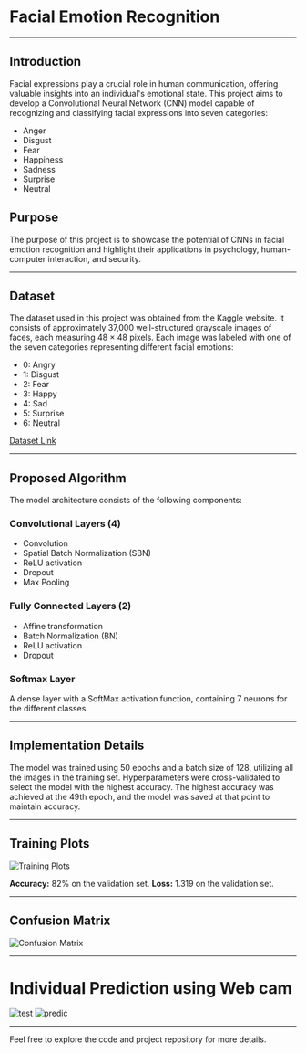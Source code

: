 # Facial Emotion Recognition

---

## Introduction

Facial expressions play a crucial role in human communication, offering valuable insights into an individual's emotional state. This project aims to develop a Convolutional Neural Network (CNN) model capable of recognizing and classifying facial expressions into seven categories:

- Anger
- Disgust
- Fear
- Happiness
- Sadness
- Surprise
- Neutral

## Purpose

The purpose of this project is to showcase the potential of CNNs in facial emotion recognition and highlight their applications in psychology, human-computer interaction, and security.

---

## Dataset

The dataset used in this project was obtained from the Kaggle website. It consists of approximately 37,000 well-structured grayscale images of faces, each measuring 48 × 48 pixels. Each image was labeled with one of the seven categories representing different facial emotions:

- 0: Angry
- 1: Disgust
- 2: Fear
- 3: Happy
- 4: Sad
- 5: Surprise
- 6: Neutral

[Dataset Link](https://www.kaggle.com/datasets/msambare/fer2013)

---

## Proposed Algorithm

The model architecture consists of the following components:

### Convolutional Layers (4)
- Convolution
- Spatial Batch Normalization (SBN)
- ReLU activation
- Dropout
- Max Pooling

### Fully Connected Layers (2)
- Affine transformation
- Batch Normalization (BN)
- ReLU activation
- Dropout

### Softmax Layer
A dense layer with a SoftMax activation function, containing 7 neurons for the different classes.

---

## Implementation Details

The model was trained using 50 epochs and a batch size of 128, utilizing all the images in the training set. Hyperparameters were cross-validated to select the model with the highest accuracy. The highest accuracy was achieved at the 49th epoch, and the model was saved at that point to maintain accuracy.

---

## Training Plots

![Training Plots](https://github.com/rohan-badugula/Facial_Emotion_Recognition/assets/75232973/0d438a10-3f11-4346-84f1-4bd86905a42b)

**Accuracy:** 82% on the validation set.
**Loss:** 1.319 on the validation set.

---

## Confusion Matrix

![Confusion Matrix](https://github.com/rohan-badugula/Facial_Emotion_Recognition/assets/75232973/30356a3b-edd2-48ce-94a2-dd5ada4fc143)

---

# Individual Prediction using Web cam
![test](https://github.com/rohan-badugula/Facial_Emotion_Recognition/assets/75232973/f70ef6bd-7d6e-42cd-9efb-2b78bb682b82) ![predic](https://github.com/rohan-badugula/Facial_Emotion_Recognition/assets/75232973/1f06e66b-8717-4d81-af08-50d586cc3b89)

---

Feel free to explore the code and project repository for more details.




